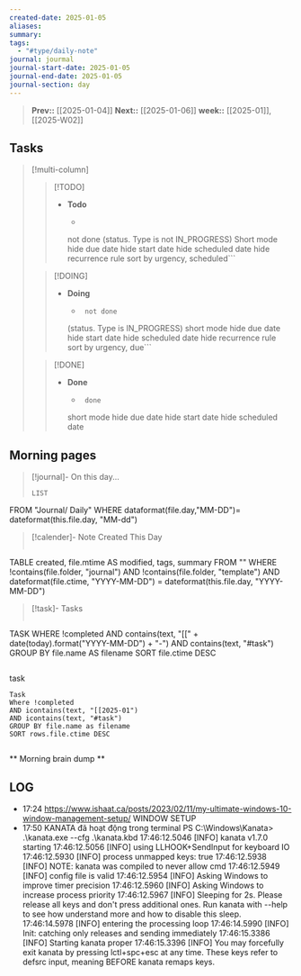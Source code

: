 ```yaml
---
created-date: 2025-01-05
aliases: 
summary: 
tags:
  - "#type/daily-note"
journal: jourmal
journal-start-date: 2025-01-05
journal-end-date: 2025-01-05
journal-section: day
---
```


>**Prev::** [[2025-01-04]]
>**Next::** [[2025-01-06]]
>**week::** [[2025-01]], [[2025-W02]]


## Tasks

> [!multi-column]
> 
>> [!TODO]
>> - **Todo**
>>   - ```tasks
>>    not done
>> (status. Type is not IN_PROGRESS)
>> Short mode
>>      hide due date
>>    hide start date
>>      hide scheduled date
>>    hide recurrence rule
>>    sort by urgency, scheduled```
>
>> [!DOING]
>> - **Doing**
>>   - ```tasks
>>      not done
>>    (status. Type is IN_PROGRESS)
>>      short mode
>>    hide due date
>>      hide start date
>>    hide scheduled date
>>      hide recurrence rule
>>    sort by urgency, due```
>
>> [!DONE]
>> - **Done**
>>   - ```tasks
>>      done
>>    short mode
>>      hide due date
>>    hide start date
>>    hide scheduled date



## Morning pages

>[!journal]- On this day...
>```dataview
>LIST
FROM "Journal/ Daily"
WHERE dataformat(file.day,"MM-DD")= dateformat(this.file.day, "MM-dd")

>[!calender]- Note Created This Day
>```dataview
TABLE created, file.mtime AS modified, tags, summary
FROM ""
WHERE !contains(file.folder, "journal") 
AND !contains(file.folder, "template")
AND dateformat(file.ctime, "YYYY-MM-DD") = dateformat(this.file.day, "YYYY-MM-DD")

>[!task]- Tasks
>```dataview
TASK
WHERE !completed
AND contains(text, "[[" + date(today).format("YYYY-MM-DD") + "-") 
AND contains(text, "#task")
GROUP BY file.name AS filename
SORT file.ctime DESC
>```

task
```dataview
Task
Where !completed
AND icontains(text, "[[2025-01")
AND icontains(text, "#task")
GROUP BY file.name as filename
SORT rows.file.ctime DESC
```
```dataviewjs 
```



** Morning brain dump **

## LOG




- 17:24 https://www.ishaat.ca/posts/2023/02/11/my-ultimate-windows-10-window-management-setup/ WINDOW SETUP  
- 17:50 
	KANATA đã hoạt động trong terminal PS C:\Windows\Kanata> .\kanata.exe --cfg .\kanata.kbd
	17:46:12.5046 [INFO] kanata v1.7.0 starting
	17:46:12.5056 [INFO] using LLHOOK+SendInput for keyboard IO
	17:46:12.5930 [INFO] process unmapped keys: true
	17:46:12.5938 [INFO] NOTE: kanata was compiled to never allow cmd
	17:46:12.5949 [INFO] config file is valid
	17:46:12.5954 [INFO] Asking Windows to improve timer precision
	17:46:12.5960 [INFO] Asking Windows to increase process priority
	17:46:12.5967 [INFO] Sleeping for 2s. Please release all keys and don't press additional ones. Run kanata with --help to see how understand more and how to disable this sleep.
	17:46:14.5978 [INFO] entering the processing loop
	17:46:14.5990 [INFO] Init: catching only releases and sending immediately
	17:46:15.3386 [INFO] Starting kanata proper
	17:46:15.3396 [INFO] You may forcefully exit kanata by pressing lctl+spc+esc at any time. These keys refer to defsrc input, meaning BEFORE kanata remaps keys. 